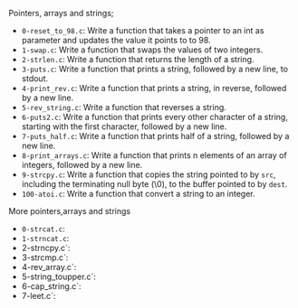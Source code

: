 Pointers, arrays and strings;

- `0-reset_to_98.c`: Write a function that takes a pointer to an int as parameter and updates the value it points to to 98.
- `1-swap.c`: Write a function that swaps the values of two integers.
- `2-strlen.c`: Write a function that returns the length of a string.
- `3-puts.c`: Write a function that prints a string, followed by a new line, to stdout.
- `4-print_rev.c`: Write a function that prints a string, in reverse, followed by a new line.
- `5-rev_string.c`: Write a function that reverses a string.
- `6-puts2.c`: Write a function that prints every other character of a string, starting with the first character, followed by a new line.
- `7-puts_half.c`: Write a function that prints half of a string, followed by a new line.
- `8-print_arrays.c`: Write a function that prints n elements of an array of integers, followed by a new line.
- `9-strcpy.c`: Write a function that copies the string pointed to by `src`, including the terminating null byte (\0), to the buffer pointed to by `dest`.
- `100-atoi.c`: Write a function that convert a string to an integer.

More pointers,arrays and strings

- `0-strcat.c`: 
- `1-strncat.c`:
- 2-strncpy.c`:
- 3-strcmp.c`:
- 4-rev_array.c`:
- 5-string_toupper.c`:
- 6-cap_string.c`:
- 7-leet.c`:
